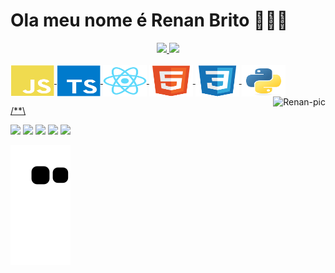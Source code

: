 <h1>Ola meu nome é Renan Brito 🚀🚀🚀</h1>

<div align="center">
  <a href="https://github.com/RenanBRrs">
  <img height="180em" src="https://github-readme-stats.vercel.app/api?username=RenanBRrs&show_icons=true&theme=dracula&include_all_commits=true&count_private=true"/>
  <img height="180em" src="https://github-readme-stats.vercel.app/api/top-langs/?username=RenanBRrs&layout=compact&langs_count=7&theme=dracula"/>
    
    
</div>
  <div style="display: inline_block"><br>
  <img align="center" alt="Renan-Js" height="50" width="70" src="https://raw.githubusercontent.com/devicons/devicon/master/icons/javascript/javascript-plain.svg">
  <img align="center" alt="Renan-Ts" height="50" width="70" src="https://raw.githubusercontent.com/devicons/devicon/master/icons/typescript/typescript-plain.svg">
  <img align="center" alt="Renan-React" height="50" width="70" src="https://raw.githubusercontent.com/devicons/devicon/master/icons/react/react-original.svg">
  <img align="center" alt="Renan-HTML" height="50" width="70" src="https://raw.githubusercontent.com/devicons/devicon/master/icons/html5/html5-original.svg">
  <img align="center" alt="Renan-CSS" height="50" width="70" src="https://raw.githubusercontent.com/devicons/devicon/master/icons/css3/css3-original.svg">
  <img align="center" alt="Renan-Python" height="50" width="70" src="https://raw.githubusercontent.com/devicons/devicon/master/icons/python/python-original.svg">
  <img align="right" alt="Renan-pic" height="200"  src="https://criticalhits.com.br/wp-content/uploads/2020/04/goku-smile.jpg?width=676&height=676">
</div>
 
  /**\
  
 <div> 
  <a href="https://t.me/renansbrito" target="_blank"><img src="https://img.shields.io/badge/Telegram-2CA5E0?style=for-the-badge&logo=telegram&logoColor=white" target="_blank"></a>
  <a href="https://www.instagram.com/renansbrito" target="_blank"><img src="https://img.shields.io/badge/-Instagram-%23E4405F?style=for-the-badge&logo=instagram&logoColor=white" target="_blank"></a>
 <a href="https://www.playstation.com/pt-br/playstation-network/kabritaao/" target="_blank"><img src="https://img.shields.io/badge/PlayStation-003791?style=for-the-badge&logo=playstation&logoColor=white" target="_blank"></a> 
  <a href = "https://outlook.live.com/renandossantosbrito@hotmail.com/"><img src="https://img.shields.io/badge/Microsoft_Outlook-0078D4?style=for-the-badge&logo=microsoft-outlook&logoColor=white" target="_blank"></a>
  <a href="https://www.linkedin.com/in/renan-brito/" target="_blank"><img src="https://img.shields.io/badge/-LinkedIn-%230077B5?style=for-the-badge&logo=linkedin&logoColor=white" target="_blank"></a> 
 
  ![Snake animation](https://github.com/RenanBRrs/RenanBRrs/blob/output/github-contribution-grid-snake.svg)
 
</div>
